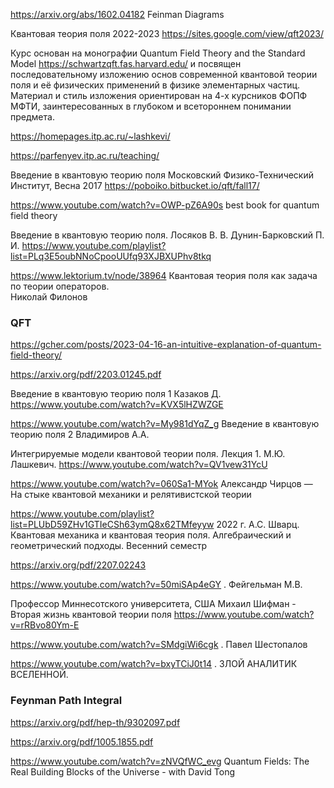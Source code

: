 https://arxiv.org/abs/1602.04182 Feinman Diagrams

Квантовая теория поля 2022-2023
https://sites.google.com/view/qft2023/

Курс основан на монографии Quantum Field Theory and the Standard Model https://schwartzqft.fas.harvard.edu/
и посвящен последовательному изложению основ современной квантовой теории поля и её физических применений в физике элементарных частиц. Материал и стиль изложения ориентирован на 4-х курсников ФОПФ МФТИ, заинтересованных в глубоком и всетороннем понимании предмета.

https://homepages.itp.ac.ru/~lashkevi/

https://parfenyev.itp.ac.ru/teaching/

Введение в квантовую теорию поля Московский Физико-Технический Институт, 
Весна 2017 https://poboiko.bitbucket.io/qft/fall17/



https://www.youtube.com/watch?v=OWP-pZ6A90s best book for quantum field theory

Введение в квантовую теорию поля. Лосяков В. В. Дунин-Барковский П. И. 
https://www.youtube.com/playlist?list=PLq3E5oubNNoCpooUUfq93XJBXUPhv8tkq


https://www.lektorium.tv/node/38964 Квантовая теория поля как задача по теории операторов. 	
Николай Филонов


### QFT

https://gcher.com/posts/2023-04-16-an-intuitive-explanation-of-quantum-field-theory/

https://arxiv.org/pdf/2203.01245.pdf

Введение в квантовую теорию поля 1 Казаков Д.
https://www.youtube.com/watch?v=KVX5lHZWZGE


https://www.youtube.com/watch?v=My981dYqZ_g Введение в квантовую теорию поля 2 Владимиров А.А.


Интегрируемые модели квантовой теории поля. Лекция 1. М.Ю. Лашкевич.
https://www.youtube.com/watch?v=QV1vew31YcU


https://www.youtube.com/watch?v=060Sa1-MYok Александр Чирцов — На стыке квантовой механики и релятивистской теории

https://www.youtube.com/playlist?list=PLUbD59ZHv1GTIeCSh63ymQ8x62TMfeyyw 2022 г. А.С. Шварц. Квантовая механика и квантовая теория поля. Алгебраический и геометрический подходы. Весенний семестр

https://arxiv.org/pdf/2207.02243

https://www.youtube.com/watch?v=50miSAp4eGY . Фейгельман М.В.


Профессор Миннесотского университета, США Михаил Шифман - Вторая жизнь квантовой теории поля
https://www.youtube.com/watch?v=rRBvo80Ym-E

https://www.youtube.com/watch?v=SMdgiWi6cgk . Павел Шестопалов

https://www.youtube.com/watch?v=bxyTCiJ0t14 . ЗЛОЙ АНАЛИТИК ВСЕЛЕННОЙ.


### Feynman Path Integral
https://arxiv.org/pdf/hep-th/9302097.pdf

https://arxiv.org/pdf/1005.1855.pdf

https://www.youtube.com/watch?v=zNVQfWC_evg   Quantum Fields: The Real Building Blocks of the Universe - with David Tong

